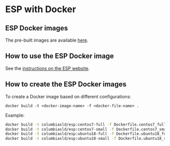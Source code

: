 # ESP with Docker

## ESP Docker images

The pre-built images are available [here](https://hub.docker.com/repository/docker/columbiasld/esp).

## How to use the ESP Docker image

See the [instructions on the ESP website](https://www.esp.cs.columbia.edu/docs/setup/setup-guide/#docker).

## How to create the ESP Docker images

To create a Docker image based on different configurations: 
```
docker build -t <docker-image-name> -f <docker-file-name> .
```

Example:

```bash
docker build -t columbiasld/esp:centos7-full -f Dockerfile.centos7_full .
docker build -t columbiasld/esp:centos7-small -f Dockerfile.centos7_small .
docker build -t columbiasld/esp:ubuntu18-full -f Dockerfile.ubuntu18_full .
docker build -t columbiasld/esp:ubuntu18-small -f Dockerfile.ubuntu18_small .
```

